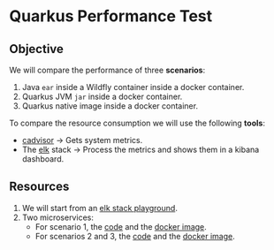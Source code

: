 # Quarkus Performance Test

## Objective

We will compare the performance of three **scenarios**:

1. Java `ear` inside a Wildfly container inside a docker container.
2. Quarkus JVM `jar` inside a docker container.
3. Quarkus native image inside a docker container.

To compare the resource consumption we will use the following **tools**:

* [cadvisor](https://github.com/google/cadvisor) &rarr; Gets system metrics.
* The [elk](https://www.elastic.co/es/what-is/elk-stack) stack &rarr; Process the metrics and shows them in a kibana dashboard.

## Resources

1. We will start from an [elk stack playground](https://github.com/RamonPradoMoreno/elk-docker-playground).
2. Two microservices:
   * For scenario 1, the [code](https://github.com/RamonPradoMoreno/hello-rest) and the [docker image](https://hub.docker.com/r/rpardom/simple_rest/tags). 
   * For scenarios 2 and 3, the [code](https://github.com/RamonPradoMoreno/hello-rest-quarkus) and the [docker image](https://hub.docker.com/r/rpardom/simple_rest/tags).